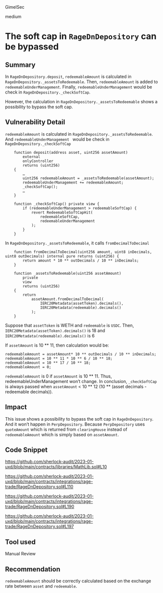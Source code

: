 GimelSec

medium

# The soft cap in `RageDnDepository` can be bypassed

## Summary

In `RageDnDepository.deposit`, `redeemableAmount` is calculated in `RageDnDepository._assetsToRedeemable`. Then, `redeemableAmount` is added to `redeemableUnderManagement`. Finally, `redeemableUnderManagement` would be check in `RageDnDepository._checkSoftCap`.

However, the calculation in `RageDnDepository._assetsToRedeemable` shows a possibility to bypass the soft cap.


## Vulnerability Detail

 `redeemableAmount` is calculated in `RageDnDepository._assetsToRedeemable`. And `redeemableUnderManagement ` would be check in `RageDnDepository._checkSoftCap`
```solidity
    function deposit(address asset, uint256 assetAmount)
        external
        onlyController
        returns (uint256)
    {
        …
        uint256 redeemableAmount = _assetsToRedeemable(assetAmount);
        redeemableUnderManagement += redeemableAmount;
        _checkSoftCap();
        …
    }

    function _checkSoftCap() private view {
        if (redeemableUnderManagement > redeemableSoftCap) {
            revert RedeemableSoftCapHit(
                redeemableSoftCap,
                redeemableUnderManagement
            );
        }
    }
```


 In `RageDnDepository._assetsToRedeemable`, it calls `fromDecimalToDecimal`
```solidity
    function fromDecimalToDecimal(uint256 amount, uint8 inDecimals, uint8 outDecimals) internal pure returns (uint256) {
        return amount * 10 ** outDecimals / 10 ** inDecimals;
    }

    function _assetsToRedeemable(uint256 assetAmount)
        private
        view
        returns (uint256)
    {
        return
            assetAmount.fromDecimalToDecimal(
                IERC20Metadata(assetToken).decimals(),
                IERC20Metadata(redeemable).decimals()
            );
    }
```

Suppose that `assetToken` is WETH and `redeemable` is `USDC`. Then,  `IERC20Metadata(assetToken).decimals()` is 18 and ` IERC20Metadata(redeemable).decimals()` is 6

If `assetAmount` is 10 ** 11, then calculation would be:

```text
redeemableAmount = assetAmount* 10 ** outDecimals / 10 ** inDecimals;
redeemableAmount = 10 ** 11 * 10 ** 6 / 10 ** 18;
redeemableAmount = 10 ** 17 / 10 ** 18;
redeemableAmount = 0;
``` 
`redeemableAmount` is 0 if `assetAmount` is 10 ** 11. Thus, redeemableUnderManagement won’t change. In conclusion,  `_checkSoftCap` is always passed when `assetAmount` < 10 ** 12 (10 ** (asset decimals - redeemable decimals)).


## Impact
This issue shows a possibility to bypass the soft cap in `RageDnDepository`. And it won’t happen in `PerpDepository`. Because `PerpDepository` uses `quoteAmount` which is returned from `clearingHouse` instead of  `redeemableAmount` which is simply based on `assetAmount`.

## Code Snippet

https://github.com/sherlock-audit/2023-01-uxd/blob/main/contracts/libraries/MathLib.sol#L10

https://github.com/sherlock-audit/2023-01-uxd/blob/main/contracts/integrations/rage-trade/RageDnDepository.sol#L110

https://github.com/sherlock-audit/2023-01-uxd/blob/main/contracts/integrations/rage-trade/RageDnDepository.sol#L190

https://github.com/sherlock-audit/2023-01-uxd/blob/main/contracts/integrations/rage-trade/RageDnDepository.sol#L197


## Tool used

Manual Review

## Recommendation

`redeemableAmount` should be correctly calculated based on the exchange rate between `asset` and `redeemable`.
